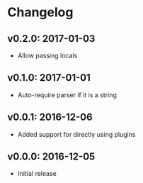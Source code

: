 # Changelog

## v0.2.0: 2017-01-03

- Allow passing locals

## v0.1.0: 2017-01-01

- Auto-require parser if it is a string

## v0.0.1: 2016-12-06

- Added support for directly using plugins

## v0.0.0: 2016-12-05

- Initial release
